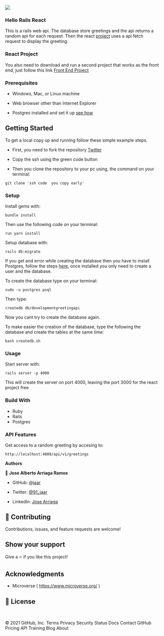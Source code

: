 ![](https://img.shields.io/badge/Microverse-blueviolet)

### Hello Rails React

This is a rails web api. The database store greetings and the api returns a random api for each request. Then the react [project](https://github.com/JAAR91/hello-react-front-end/tree/feature/setup) uses a api fetch request to display the greeting.

### React Project

You also need to download and run a second project that works as the front end, just follow this link [Front End Project](https://github.com/JAAR91/hello-react-front-end/tree/feature/setup)

### Prerequisites

- Windows, Mac, or Linux machine 

- Web browser other than Internet Explorer

- Postgres installed and set it up [see how](https://www.digitalocean.com/community/tutorials/how-to-install-postgresql-on-ubuntu-20-04-quickstart)


## Getting Started

To get a local copy up and running follow these simple example steps.

- First, you need to fork the repository [Twitter](git@github.com:JAAR91/hello-rails-react.git)

- Copy the ssh using the green code button

- Then you clone the repository to your pc using, the command on your terminal:

```
git clone 'ssh code  you copy early'
```

### Setup

Install gems with:

```
bundle install
```

Then use the following code on your terminal:

```
run yarn install
```
Setup database with:

```
rails db:migrate
```

If you get and error while creating the database then you have to install Postgres, follow the steps [here](https://www.digitalocean.com/community/tutorials/how-to-install-postgresql-on-ubuntu-20-04-quickstart), once installed you only need to create a user and the database.

To create the database type on your terminal:
```
sudo -u postgres psql
```
Then type:
```
createdb db/developmentgreetingapi
```
Now you cant try to create the database again.

To make easier the creation of the database, type the following the database and create the tables at the same time:
```
bash createdb.sh
```

### Usage

Start server with:

```
rails server -p 4000
```
This will create the server on port 4000, leaving the port 3000 for the react project free

### Build With

- Ruby 
- Rails
- Postgres

### API Features

Get access to a random greeting by accesing to:
```
http://localhost:4000/api/v1/greetings
```

**Authors**

👤 **Jose Alberto Arriaga Ramos**

- GitHub: [@jaar](https://github.com/jaar91 )

- Twitter: [@91_jaar](https://twitter.com/91_jaar )

- LinkedIn: [Jose Arriaga](https://www.linkedin.com/in/jaar/)
​

## 🤝 Contributing

Contributions, issues, and feature requests are welcome!

## Show your support


Give a ⭐️ if you like this project!


## Acknowledgments

- Microverse ( https://www.microverse.org/ )

## 📝 License

​
 
© 2021 GitHub, Inc.
Terms
Privacy
Security
Status
Docs
Contact GitHub
Pricing
API
Training
Blog
About
